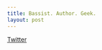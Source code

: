 ```yaml
---
title: Bassist. Author. Geek.
layout: post
---
```


<a href="https://twitter.com/thebassgeek">Twitter</a>
